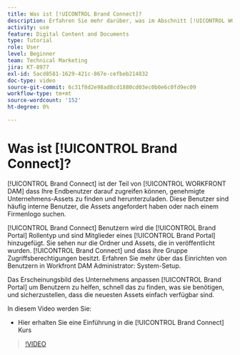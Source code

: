 ```yaml
---
title: Was ist [!UICONTROL Brand Connect]?
description: Erfahren Sie mehr darüber, was im Abschnitt [!UICONTROL WORKFRONT DAM] Administrator, Teil 3 Brand Connect-Anpassungskurs.
activity: use
feature: Digital Content and Documents
type: Tutorial
role: User
level: Beginner
team: Technical Marketing
jira: KT-8977
exl-id: 5acd8581-1629-421c-867e-cefbeb214832
doc-type: video
source-git-commit: 6c31f8d2e98ad8cd1880cd03ec0b0e6c0fd9ec09
workflow-type: tm+mt
source-wordcount: '152'
ht-degree: 0%

---
```


# Was ist [!UICONTROL Brand Connect]?

[!UICONTROL Brand Connect] ist der Teil von [!UICONTROL WORKFRONT DAM] dass Ihre Endbenutzer darauf zugreifen können, genehmigte Unternehmens-Assets zu finden und herunterzuladen. Diese Benutzer sind häufig interne Benutzer, die Assets angefordert haben oder nach einem Firmenlogo suchen.

[!UICONTROL Brand Connect] Benutzern wird die [!UICONTROL Brand Portal] Rollentyp und sind Mitglieder eines [!UICONTROL Brand Portal] hinzugefügt. Sie sehen nur die Ordner und Assets, die in veröffentlicht wurden. [!UICONTROL Brand Connect] und dass ihre Gruppe Zugriffsberechtigungen besitzt. Erfahren Sie mehr über das Einrichten von Benutzern in Workfront DAM Administrator: System-Setup.

<!-- Need the cross-reference link to other LP, mentioned above -->

Das Erscheinungsbild des Unternehmens anpassen [!UICONTROL Brand Portal] um Benutzern zu helfen, schnell das zu finden, was sie benötigen, und sicherzustellen, dass die neuesten Assets einfach verfügbar sind.

In diesem Video werden Sie:

* Hier erhalten Sie eine Einführung in die [!UICONTROL Brand Connect] Kurs

>[!VIDEO](https://video.tv.adobe.com/v/335240/?quality=12&learn=on)

<!-- Learn more graphic and link to article, below
* Workfront DAM within Workfront
 -->
